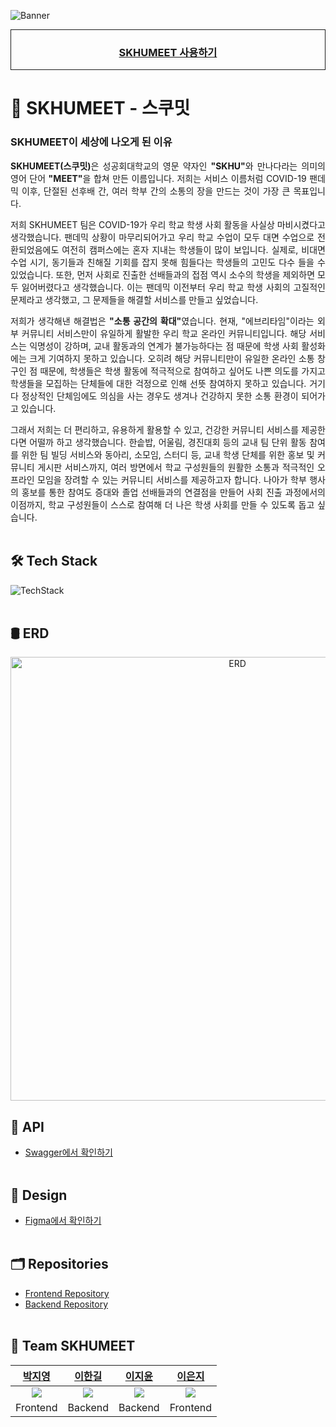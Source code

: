 ![Banner](https://user-images.githubusercontent.com/14046092/231841169-46187a2c-a9b1-4a15-b954-4205bf5a0cd0.png)
<div align="center" style="border: 1px solid">

### [SKHUMEET 사용하기](https://skhumeet.vercel.app/)

</div>

# 🌳 SKHUMEET - 스쿠밋
### SKHUMEET이 세상에 나오게 된 이유
<div align="justify">

  <b>SKHUMEET(스쿠밋)</b>은 성공회대학교의 영문 약자인 <b>"SKHU"</b>와 만나다라는 의미의 영어 단어 <b>"MEET"</b>을 합쳐 만든 이름입니다. 저희는 서비스 이름처럼 COVID-19 팬데믹 이후, 단절된 선후배 간, 여러 학부 간의 소통의 장을 만드는 것이 가장 큰 목표입니다.

  저희 SKHUMEET 팀은 COVID-19가 우리 학교 학생 사회 활동을 사실상 마비시켰다고 생각했습니다. 팬데믹 상황이 마무리되어가고 우리 학교 수업이 모두 대면 수업으로 전환되었음에도 여전히 캠퍼스에는 혼자 지내는 학생들이 많이 보입니다. 실제로, 비대면 수업 시기, 동기들과 친해질 기회를 잡지 못해 힘들다는 학생들의 고민도 다수 들을 수 있었습니다. 또한, 먼저 사회로 진출한 선배들과의 접점 역시 소수의 학생을 제외하면 모두 잃어버렸다고 생각했습니다. 이는 팬데믹 이전부터 우리 학교 학생 사회의 고질적인 문제라고 생각했고, 그 문제들을 해결할 서비스를 만들고 싶었습니다.

  저희가 생각해낸 해결법은 <b>"소통 공간의 확대"</b>였습니다. 현재, "에브리타임"이라는 외부 커뮤니티 서비스만이 유일하게 활발한 우리 학교 온라인 커뮤니티입니다. 해당 서비스는 익명성이 강하며, 교내 활동과의 연계가 불가능하다는 점 때문에 학생 사회 활성화에는 크게 기여하지 못하고 있습니다. 오히려 해당 커뮤니티만이 유일한 온라인 소통 창구인 점 때문에, 학생들은 학생 활동에 적극적으로 참여하고 싶어도 나쁜 의도를 가지고 학생들을 모집하는 단체들에 대한 걱정으로 인해 선뜻 참여하지 못하고 있습니다. 거기다 정상적인 단체임에도 의심을 사는 경우도 생겨나 건강하지 못한 소통 환경이 되어가고 있습니다.

  그래서 저희는 더 편리하고, 유용하게 활용할 수 있고, 건강한 커뮤니티 서비스를 제공한다면 어떨까 하고 생각했습니다. 한솥밥, 어울림, 경진대회 등의 교내 팀 단위 활동 참여를 위한 팀 빌딩 서비스와 동아리, 소모임, 스터디 등, 교내 학생 단체를 위한 홍보 및 커뮤니티 게시판 서비스까지, 여러 방면에서 학교 구성원들의 원활한 소통과 적극적인 오프라인 모임을 장려할 수 있는 커뮤니티 서비스를 제공하고자 합니다. 나아가 학부 행사의 홍보를 통한 참여도 증대와 졸업 선배들과의 연결점을 만들어 사회 진출 과정에서의 이점까지, 학교 구성원들이 스스로 참여해 더 나은 학생 사회를 만들 수 있도록 돕고 싶습니다.
<br/><br/>
</div>

## 🛠 Tech Stack
![TechStack](https://user-images.githubusercontent.com/14046092/231841157-5f9c42f5-9273-43b4-9379-7bf1137fafaf.png)
<br/><br/>

## 🛢 ERD
<div align="center">
  <img width="710" alt="ERD" src="https://user-images.githubusercontent.com/14046092/231848889-9e9884a1-a6f7-4faa-bbe3-f7a89bce49f8.png">
</div>

## 📱 API
* [Swagger에서 확인하기](http://api-skhumeet.duckdns.org/swagger-ui/index.html)
<br/><br/>

## 🎨 Design
* [Figma에서 확인하기](https://www.figma.com/file/uFcTbGO4poLZEG6Pg2whdP/SkhuMeet?node-id=0%3A1&t=PbaEyAmnjC1wKWQS-1)
<br/><br/>

## 🗂 Repositories
* [Frontend Repository](https://github.com/SKHUMEET/skhumeet-frontend)
* [Backend Repository](https://github.com/SKHUMEET/skhumeet-backend)
<br/><br/>

## 👥 Team SKHUMEET
|[박지영](https://github.com/JIYEONGSTAR)|[이한길](https://github.com/hangillee)|[이지윤](https://github.com/dd-jiyun)|[이은지](https://github.com/Lee2Eunji)|
|:---:|:---:|:---:|:---:|
|<img src="https://github.com/JIYEONGSTAR.png">|<img src="https://github.com/hangillee.png">|<img src="https://github.com/dd-jiyun.png">|<img src="https://github.com/Lee2Eunji.png">|
|Frontend|Backend|Backend|Frontend|
